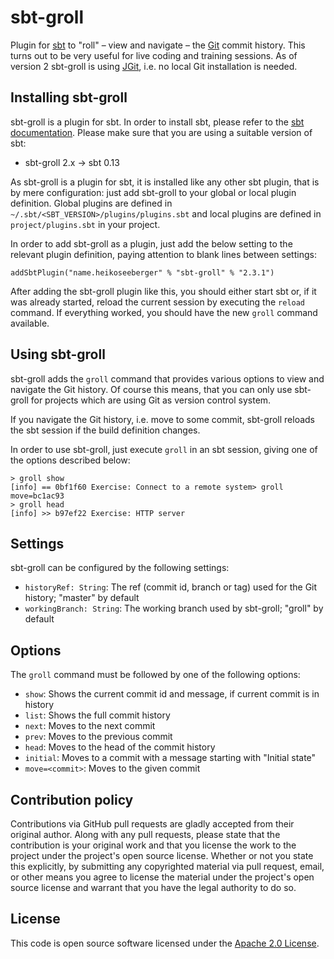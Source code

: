 # sbt-groll #

Plugin for [sbt](http://www.scala-sbt.org) to "roll" – view and navigate – the [Git](http://git-scm.com/) commit history. This turns out to be very useful for live coding and training sessions. As of version 2 sbt-groll is using [JGit](http://www.eclipse.org/jgit/), i.e. no local Git installation is needed.

## Installing sbt-groll ##

sbt-groll is a plugin for sbt. In order to install sbt, please refer to the [sbt documentation](http://www.scala-sbt.org/release/docs/Getting-Started/Setup.html). Please make sure that you are using a suitable version of sbt:

- sbt-groll 2.x → sbt 0.13

As sbt-groll is a plugin for sbt, it is installed like any other sbt plugin, that is by mere configuration: just add sbt-groll to your global or local plugin definition. Global plugins are defined in `~/.sbt/<SBT_VERSION>/plugins/plugins.sbt` and local plugins are defined in `project/plugins.sbt` in your project.

In order to add sbt-groll as a plugin, just add the below setting to the relevant plugin definition, paying attention to blank lines between settings:

```
addSbtPlugin("name.heikoseeberger" % "sbt-groll" % "2.3.1")
```

After adding the sbt-groll plugin like this, you should either start sbt or, if it was already started, reload the current session by executing the `reload` command. If everything worked, you should have the new `groll` command available.

## Using sbt-groll ##

sbt-groll adds the `groll` command that provides various options to view and navigate the Git history. Of course this means, that you can only use sbt-groll for projects which are using Git as version control system.

If you navigate the Git history, i.e. move to some commit, sbt-groll reloads the sbt session if the build definition changes.

In order to use sbt-groll, just execute `groll` in an sbt session, giving one of the options described below:

```
> groll show
[info] == 0bf1f60 Exercise: Connect to a remote system> groll move=bc1ac93
> groll head
[info] >> b97ef22 Exercise: HTTP server
```

## Settings ##

sbt-groll can be configured by the following settings:

- `historyRef: String`: The ref (commit id, branch or tag) used for the Git history; "master" by default
- `workingBranch: String`: The working branch used by sbt-groll; "groll" by default

## Options ##

The `groll` command must be followed by one of the following options:

- `show`: Shows the current commit id and message, if current commit is in history
- `list`: Shows the full commit history
- `next`: Moves to the next commit
- `prev`: Moves to the previous commit
- `head`: Moves to the head of the commit history
- `initial`: Moves to a commit with a message starting with "Initial state"
- `move=<commit>`: Moves to the given commit

## Contribution policy ##

Contributions via GitHub pull requests are gladly accepted from their original author. Along with any pull requests, please state that the contribution is your original work and that you license the work to the project under the project's open source license. Whether or not you state this explicitly, by submitting any copyrighted material via pull request, email, or other means you agree to license the material under the project's open source license and warrant that you have the legal authority to do so.

## License ##

This code is open source software licensed under the [Apache 2.0 License]("http://www.apache.org/licenses/LICENSE-2.0.html").
